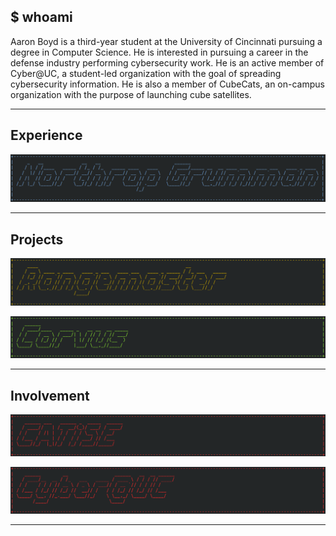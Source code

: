 ## $ whoami

Aaron Boyd is a third-year student at the University of Cincinnati pursuing a degree in Computer Science. He is interested in pursuing a career in the defense industry performing cybersecurity work. He is an active member of Cyber@UC, a student-led organization with the goal of spreading cybersecurity information. He is also a member of CubeCats, an on-campus organization with the purpose of launching cube satellites.

---

## Experience

<p>
  <a href="/experience/northrop_grumman">
    <img border="0" alt="Northrop Grumman" src="/images/ng.png">
  </a>
</p>

---

## Projects

<p>
  <a href="/projects/range_master">
    <img border="0" alt="Rangemaster" src="/images/range.png">
  </a>
</p>

<p>
  <a href="/projects/corvus">
    <img border="0" alt="Corvus" src="/images/corvus.png">
  </a>
</p>

---

## Involvement

<p>
  <a href="/involvement/catise">
    <img border="0" alt="CATiSE" src="/images/catise.png">
  </a>
</p>

<p>
  <a href="/involvement/cyberatuc">
    <img border="0" alt="Cyber@UC" src="/images/cyberatuc.png">
  </a>
</p>

---
